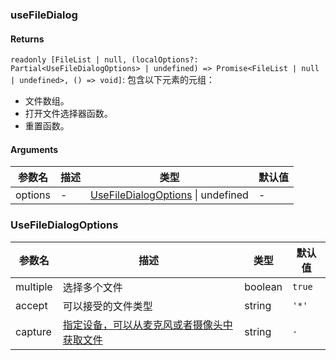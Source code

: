 ### useFileDialog

#### Returns

`readonly [FileList | null, (localOptions?: Partial<UseFileDialogOptions> | undefined) => Promise<FileList | null | undefined>, () => void]`: 包含以下元素的元组：

- 文件数组。
- 打开文件选择器函数。
- 重置函数。

#### Arguments

| 参数名  | 描述 | 类型                                                       | 默认值 |
| ------- | ---- | ---------------------------------------------------------- | ------ |
| options | -    | [UseFileDialogOptions](#UseFileDialogOptions) \| undefined | -      |

### UseFileDialogOptions

| 参数名   | 描述                                                                                                               | 类型    | 默认值 |
| -------- | ------------------------------------------------------------------------------------------------------------------ | ------- | ------ |
| multiple | 选择多个文件                                                                                                       | boolean | `true` |
| accept   | 可以接受的文件类型                                                                                                 | string  | `'*'`  |
| capture  | [指定设备，可以从麦克风或者摄像头中获取文件](https://developer.mozilla.org/en-US/docs/Web/HTML/Attributes/capture) | string  | `-`    |
